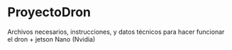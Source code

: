 # ProyectoDron
Archivos necesarios, instrucciones, y datos técnicos para hacer funcionar el dron + jetson Nano (Nvidia)
